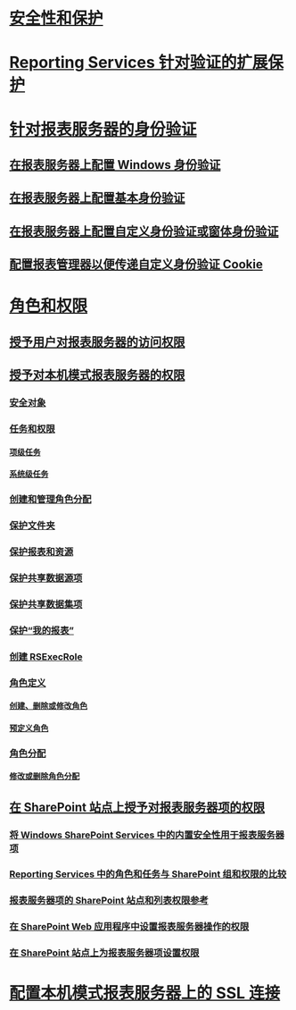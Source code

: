 # [安全性和保护](reporting-services-security-and-protection.md)
# [Reporting Services 针对验证的扩展保护](extended-protection-for-authentication-with-reporting-services.md)
# [针对报表服务器的身份验证](authentication-with-the-report-server.md)
## [在报表服务器上配置 Windows 身份验证](configure-windows-authentication-on-the-report-server.md)
## [在报表服务器上配置基本身份验证](configure-basic-authentication-on-the-report-server.md)
## [在报表服务器上配置自定义身份验证或窗体身份验证](configure-custom-or-forms-authentication-on-the-report-server.md)
## [配置报表管理器以便传递自定义身份验证 Cookie](configure-the-web-portal-to-pass-custom-authentication-cookies.md)
# [角色和权限](roles-and-permissions-reporting-services.md)
## [授予用户对报表服务器的访问权限](grant-user-access-to-a-report-server.md)
## [授予对本机模式报表服务器的权限](granting-permissions-on-a-native-mode-report-server.md)
### [安全对象](securable-items.md)
### [任务和权限](tasks-and-permissions.md)
#### [项级任务](tasks-and-permissions-item-level-tasks.md)
#### [系统级任务](tasks-and-permissions-system-level-tasks.md)
### [创建和管理角色分配](create-and-manage-role-assignments.md)
### [保护文件夹](secure-folders.md)
### [保护报表和资源](secure-reports-and-resources.md)
### [保护共享数据源项](secure-shared-data-source-items.md)
### [保护共享数据集项](secure-shared-dataset-items.md)
### [保护“我的报表”](secure-my-reports.md)
### [创建 RSExecRole](create-the-rsexecrole.md)
### [角色定义](role-definitions.md)
#### [创建、删除或修改角色](role-definitions-create-delete-or-modify.md)
#### [预定义角色](role-definitions-predefined-roles.md)
### [角色分配](role-assignments.md)
#### [修改或删除角色分配](role-assignments-modify-or-delete.md)
## [在 SharePoint 站点上授予对报表服务器项的权限](granting-permissions-on-report-server-items-on-a-sharepoint-site.md)
### [将 Windows SharePoint Services 中的内置安全性用于报表服务器项](use-built-in-security-in-windows-sharepoint-services-for-report-server-items.md)
### [Reporting Services 中的角色和任务与 SharePoint 组和权限的比较](../reporting-services-roles-tasks-vs-sharepoint-groups-permissions.md)
### [报表服务器项的 SharePoint 站点和列表权限参考](sharepoint-site-and-list-permission-reference-for-report-server-items.md)
### [在 SharePoint Web 应用程序中设置报表服务器操作的权限](set-permissions-for-report-server-operations-in-a-sharepoint-web-application.md)
### [在 SharePoint 站点上为报表服务器项设置权限](set-permissions-for-report-server-items-on-a-sharepoint-site.md)
# [配置本机模式报表服务器上的 SSL 连接](configure-ssl-connections-on-a-native-mode-report-server.md)
